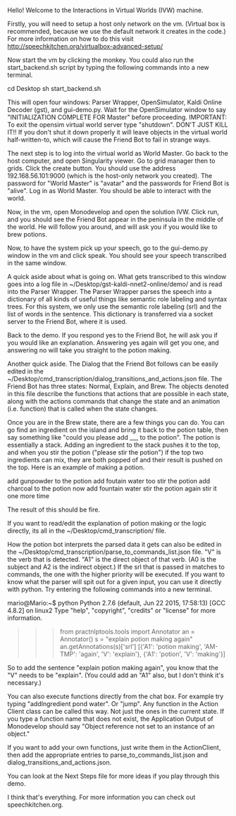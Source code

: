 Hello! Welcome to the Interactions in Virtual Worlds (IVW) machine.

Firstly, you will need to setup a host only network on the vm. (Virtual box is recommended, because we use the default network it creates in the code.) For more information on how to do this visit http://speechkitchen.org/virtualbox-advanced-setup/

Now start the vm by clicking the monkey. You could also run the start_backend.sh script by typing the following commands into a new terminal.

cd Desktop
sh start_backend.sh

This will open four windows: Parser Wrapper, OpenSimulator, Kaldi Online Decoder (gst), and gui-demo.py. Wait for the OpenSimulator window to say "INITIALIZATION COMPLETE FOR Master" before proceeding. IMPORTANT: To exit the opensim virtual world server type "shutdown". DON'T JUST KILL IT!! If you don't shut it down properly it will leave objects in the virtual world half-written-to, which will cause the Friend Bot to fail in strange ways. 

The next step is to log into the virtual world as World Master. Go back to the host computer, and open Singularity viewer. Go to grid manager then to grids. Click the create button. You should use the address 192.168.56.101:9000 (which is the host-only network you created). The password for "World Master" is "avatar" and the passwords for Friend Bot is "alive". Log in as World Master. You should be able to interact with the world. 

Now, in the vm, open Monodevelop and open the solution IVW. Click run, and you should see the Friend Bot appear in the peninsula in the middle of the world. He will follow you around, and will ask you if you would like to brew potions.

Now, to have the system pick up your speech, go to the gui-demo.py window in the vm and click speak. You should see your speech transcribed in the same window. 

A quick aside about what is going on. What gets transcribed to this window goes into a log file in ~/Desktop/gst-kaldi-nnet2-online/demo/ and is read into the Parser Wrapper. The Parser Wrapper parses the speech into a dictionary of all kinds of useful things like semantic role labeling and syntax trees. For this system, we only use the semantic role labeling (srl) and the list of words in the sentence. This dictionary is transferred via a socket server to the Friend Bot, where it is used.

Back to the demo. If you respond yes to the Friend Bot, he will ask you if you would like an explanation. Answering yes again will get you one, and answering no will take you straight to the potion making.

Another quick aside. The Dialog that the Friend Bot follows can be easily edited in the ~/Desktop/cmd_transcription/dialog_transitions_and_actions.json file. The Friend Bot has three states: Normal, Explain, and Brew. The objects denoted in this file describe the functions that actions that are possible in each state, along with the actions commands that change the state and an animation (i.e. function) that is called when the state changes.

Once you are in the Brew state, there are a few things you can do. You can go find an ingredient on the island and bring it back to the potion table, then say something like "could you please add ___ to the potion". The potion is essentially a stack. Adding an ingredient to the stack pushes it to the top, and when you stir the potion ("please stir the potion") if the top two ingredients can mix, they are both popped of and their result is pushed on the top. Here is an example of making a potion.

add gunpowder to the potion
add foutain water too
stir the potion
add charcoal to the potion
now add fountain water
stir the potion again
stir it one more time

The result of this should be fire.

If you want to read/edit the explanation of potion making or the logic directly, its all in the ~/Desktop/cmd_transcription/ file. 

How the potion bot interprets the parsed data it gets can also be edited in the ~/Desktop/cmd_transcription/parse_to_commands_list.json file. "V" is the verb that is detected. "A1" is the direct object of that verb. (A0 is the subject and A2 is the indirect object.) If the srl that is passed in matches to commands, the one with the higher priority will be executed. If you want to know what the parser will spit out for a given input, you can use it directly with python. Try entering the following commands into a new terminal.

mario@Mario:~$ python
Python 2.7.6 (default, Jun 22 2015, 17:58:13) 
[GCC 4.8.2] on linux2
Type "help", "copyright", "credits" or "license" for more information.
>>> from practnlptools.tools import Annotator
>>> an = Annotator()
>>> s = "explain potion making again"
>>> an.getAnnotations(s)['srl']
[{'A1': 'potion making', 'AM-TMP': 'again', 'V': 'explain'}, {'A1': 'potion', 'V': 'making'}]

So to add the sentence "explain potion making again", you know that the "V" needs to be "explain". (You could add an "A1" also, but I don't think it's necessary.)

You can also execute functions directly from the chat box. For example try typing "addIngredient pond water". Or "jump". Any function in the Action Client class can be called this way. Not just the ones in the current state. If you type a function name that does not exist, the Application Output of Monodevelop should say "Object reference not set to an instance of an object."

If you want to add your own functions, just write them in the ActionClient, then add the appropriate entries to parse_to_commands_list.json and dialog_transitions_and_actions.json.

You can look at the Next Steps file for more ideas if you play through this demo.

I think that's everything. For more information you can check out speechkitchen.org.
